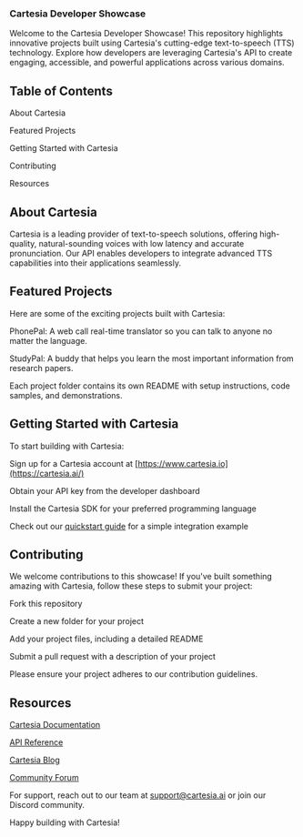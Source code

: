 ### Cartesia Developer Showcase

Welcome to the Cartesia Developer Showcase! This repository highlights innovative projects built using Cartesia's cutting-edge text-to-speech (TTS) technology. Explore how developers are leveraging Cartesia's API to create engaging, accessible, and powerful applications across various domains.

## Table of Contents

About Cartesia

Featured Projects

Getting Started with Cartesia

Contributing

Resources

## About Cartesia
Cartesia is a leading provider of text-to-speech solutions, offering high-quality, natural-sounding voices with low latency and accurate pronunciation. Our API enables developers to integrate advanced TTS capabilities into their applications seamlessly.

## Featured Projects
Here are some of the exciting projects built with Cartesia:

PhonePal: A web call real-time translator so you can talk to anyone no matter the language.

StudyPal: A buddy that helps you learn the most important information from research papers.

Each project folder contains its own README with setup instructions, code samples, and demonstrations.

## Getting Started with Cartesia
To start building with Cartesia:

Sign up for a Cartesia account at [https://www.cartesia.io](https://cartesia.ai/)
 
Obtain your API key from the developer dashboard

Install the Cartesia SDK for your preferred programming language

Check out our [quickstart guide](https://docs.cartesia.ai/getting-started/dev-quickstart) for a simple integration example

## Contributing
We welcome contributions to this showcase! If you've built something amazing with Cartesia, follow these steps to submit your project:

Fork this repository

Create a new folder for your project

Add your project files, including a detailed README

Submit a pull request with a description of your project

Please ensure your project adheres to our contribution guidelines.

## Resources

[Cartesia Documentation](https://docs.cartesia.ai/)

[API Reference](https://docs.cartesia.ai/api-reference)

[Cartesia Blog](https://cartesia.ai/blog)

[Community Forum](https://discord.com/invite/gAbbHgdyQM)

For support, reach out to our team at support@cartesia.ai or join our Discord community.

Happy building with Cartesia!
